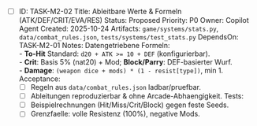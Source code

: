 - [ ] ID: TASK-M2-02
  Title: Ableitbare Werte & Formeln (ATK/DEF/CRIT/EVA/RES)
  Status: Proposed
  Priority: P0
  Owner: Copilot Agent
  Created: 2025-10-24
  Artifacts: `game/systems/stats.py`, `data/combat_rules.json`, `tests/systems/test_stats.py`
  DependsOn: TASK-M2-01
  Notes:
  Datengetriebene Formeln:  
        - **To-Hit** Standard: `d20 + ATK >= 10 + DEF` (konfigurierbar).  
        - **Crit**: Basis 5% (nat20) + Mod; **Block/Parry**: DEF-basierter Wurf.  
        - **Damage**: `(weapon dice + mods) * (1 - resist[type])`, min 1.
  Acceptance:
  - [ ] Regeln aus `data/combat_rules.json` ladbar/pruefbar.
  - [ ] Ableitungen reproduzierbar & ohne Arcade-Abhaengigkeit.
  Tests:
  - [ ] Beispielrechnungen (Hit/Miss/Crit/Block) gegen feste Seeds.
  - [ ] Grenzfaelle: volle Resistenz (100%), negative Mods.
